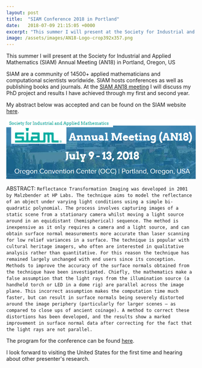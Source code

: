 ```yaml
---
layout: post
title:  "SIAM Conference 2018 in Portland"
date:   2018-07-09 21:15:05 +0000
excerpt: "This summer I will present at the Society for Industrial and Applied Mathematics (SIAM) Annual Meeting (AN18) in Portland, Oregon, US"
image: /assets/images/AN18-Logo-crop392x357.png
---
```

This summer I will present at the Society for Industrial and Applied Mathematics (SIAM) Annual Meeting (AN18) in Portland, Oregon, US

SIAM are a community of 14500+ applied mathematicians and computational scientists worldwide. SIAM hosts conferences as well as publishing books and journals. At the [SIAM AN18 meeting][SIAM-link] I will discuss my PhD project and results I have achieved through my first and second year. 



My abstract below was accepted and can be found on the SIAM website [here][my-abstract].

![SIAM AN18](/assets/images/SIAM2.png)

ABSTRACT:   `Reflectance Transformation Imaging was developed in 2001 by Malzbender at HP Labs. The technique aims to model the reflectance of an object under varying light conditions using a simple bi-quadratic polynomial. The process involves capturing images of a static scene from a stationary camera whilst moving a light source around in an equidistant (hemispherical) sequence. The method is inexpensive as it only requires a camera and a light source, and can obtain surface normal measurements more accurate than laser scanning for low relief variances in a surface. The technique is popular with cultural heritage imagers, who often are interested in qualitative analysis rather than quantitative. For this reason the technique has remained largely unchanged with end users since its conception. Methods to improve the accuracy of the surface normals obtained from the technique have been investigated. Chiefly, the mathematics make a false assumption that the light rays from the illumination source (a handheld torch or LED in a dome rig) are parallel across the image plane. This incorrect assumption makes the computation time much faster, but can result in surface normals being severely distorted around the image periphery (particularly for larger scenes – as compared to close ups of ancient coinage). A method to correct these distortions has been developed, and the results show a marked improvement in surface normal data after correcting for the fact that the light rays are not parallel.`






The program for the conference can be found [here][conf-prog].

I look forward to visiting the United States for the first time and hearing about other presenter's research.


[blog-link]: http://www.mattmcguigan.co.uk/2018/06/09/welcome-to-material-jekyll/
[SIAM-link]: https://www.siam.org/Conferences/CM/Main/an18
[my-abstract]: http://meetings.siam.org/sess/dsp_talk.cfm?p=92079
[conf-prog]: http://meetings.siam.org/program.cfm?CONFCODE=AN18


